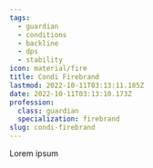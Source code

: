 ```yaml
---
tags:
  - guardian
  - conditions
  - backline
  - dps
  - stability
icon: material/fire
title: Condi Firebrand
lastmod: 2022-10-11T03:13:11.185Z
date: 2022-10-11T03:13:10.173Z
profession:
  class: guardian
  specialization: firebrand
slug: condi-firebrand
---
```


Lorem ipsum